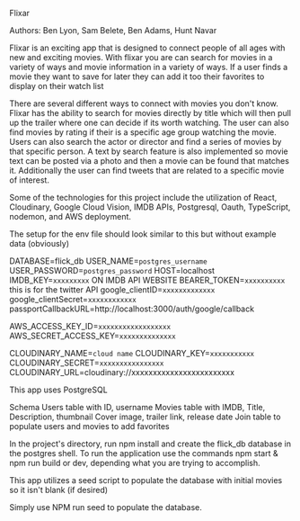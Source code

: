 Flixar

Authors: Ben Lyon, Sam Belete, Ben Adams, Hunt Navar

Flixar is an exciting app that is designed to connect people of all ages with new and exciting movies. With flixar you are can search for movies in a variety of ways and movie information in a variety of ways. If a user finds a movie they want to save for later they can add it too their favorites to display on their watch list

There are several different ways to connect with movies you don't know.
Flixar has the ability to search for movies directly by title which will then pull up the trailer where one can decide if its worth watching. The user can also find movies by rating if their is a specific age group watching the movie. Users
can also search the actor or director and find a series of movies by that specific person.
A text by search feature is also implemented so movie text can be posted via a photo and then a movie can be found that matches it. Additionally the user can find tweets that are related to a specific movie of interest. 

Some of the technologies for this project include the utilization of React, Cloudinary, Google Cloud Vision, IMDB APIs, Postgresql, Oauth, TypeScript, nodemon, and AWS deployment.

The setup for the env file should look similar to this but without example data (obviously)

DATABASE=flick_db
USER_NAME=`postgres_username`
USER_PASSWORD=`postgres_password`
HOST=localhost
IMDB_KEY=`xxxxxxxxx` ON IMDB API WEBSITE
BEARER_TOKEN=`xxxxxxxxxx` this is for the twitter API
google_clientID=`xxxxxxxxxxxxx`
google_clientSecret=`xxxxxxxxxxxx`
passportCallbackURL=http://localhost:3000/auth/google/callback


AWS_ACCESS_KEY_ID=`xxxxxxxxxxxxxxxxxx`
AWS_SECRET_ACCESS_KEY=`xxxxxxxxxxxxxx`

CLOUDINARY_NAME=`cloud name`
CLOUDINARY_KEY=`xxxxxxxxxxx`
CLOUDINARY_SECRET=`xxxxxxxxxxxxxxxx`
CLOUDINARY_URL=cloudinary://xxxxxxxxxxxxxxxxxxxxxxxx

This app uses PostgreSQL

Schema
Users table with ID, username
Movies table with IMDB, Title, Description, thumbnail Cover image, trailer link, release date
Join table to populate users and movies to add favorites

In the project's directory, run npm install and create the flick_db database in the postgres shell.
To run the application use the commands npm start & npm run build or dev, depending what you are trying to accomplish.

This app utilizes a seed script to populate the database with initial movies so it isn't blank (if desired)

Simply use NPM run seed to populate the database.